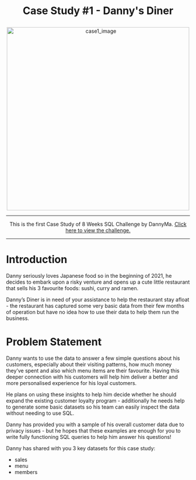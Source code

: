 <h1><p align="center"> Case Study #1 - Danny's Diner </p></h1>

<div align='center'><img src="https://8weeksqlchallenge.com/images/case-study-designs/1.png" alt="case1_image" width="500"/></div>

<hr>
<p align='center'>This is the first Case Study of 8 Weeks SQL Challenge by DannyMa.
<a href="https://8weeksqlchallenge.com/case-study-4/" rel="nofollow">Click here to view the challenge.</a>
</p>
<hr>

# Introduction
Danny seriously loves Japanese food so in the beginning of 2021, he decides to embark upon a risky venture and opens up a cute little restaurant that sells his 3 favourite foods: sushi, curry and ramen.

Danny’s Diner is in need of your assistance to help the restaurant stay afloat - the restaurant has captured some very basic data from their few months of operation but have no idea how to use their data to help them run the business.

# Problem Statement
Danny wants to use the data to answer a few simple questions about his customers, especially about their visiting patterns, how much money they’ve spent and also which menu items are their favourite. Having this deeper connection with his customers will help him deliver a better and more personalised experience for his loyal customers.

He plans on using these insights to help him decide whether he should expand the existing customer loyalty program - additionally he needs help to generate some basic datasets so his team can easily inspect the data without needing to use SQL.

Danny has provided you with a sample of his overall customer data due to privacy issues - but he hopes that these examples are enough for you to write fully functioning SQL queries to help him answer his questions!

Danny has shared with you 3 key datasets for this case study:

- sales
- menu
- members
